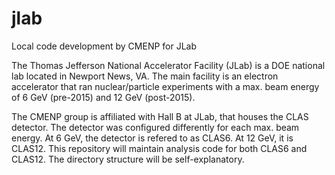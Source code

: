jlab
====

Local code development by CMENP for JLab

The Thomas Jefferson National Accelerator Facility (JLab) is a DOE national lab located in Newport News, VA.  The main facility is an electron accelerator that ran nuclear/particle experiments with a max. beam energy of 6 GeV (pre-2015) and 12 GeV (post-2015).

The CMENP group is affiliated with Hall B at JLab, that houses the CLAS detector.  The detector was configured differently for each max. beam energy.  At 6 GeV, the detector is refered to as CLAS6.  At 12 GeV, it is CLAS12.  This repository will maintain analysis code for both CLAS6 and CLAS12.  The directory structure will be self-explanatory.
